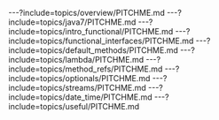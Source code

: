 ---?include=topics/overview/PITCHME.md
---?include=topics/java7/PITCHME.md
---?include=topics/intro_functional/PITCHME.md
---?include=topics/functional_interfaces/PITCHME.md
---?include=topics/default_methods/PITCHME.md
---?include=topics/lambda/PITCHME.md
---?include=topics/method_refs/PITCHME.md
---?include=topics/optionals/PITCHME.md
---?include=topics/streams/PITCHME.md
---?include=topics/date_time/PITCHME.md
---?include=topics/useful/PITCHME.md
